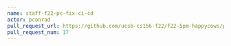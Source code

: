 ```yaml
---
name: staff-f22-pc-fix-ci-cd
actor: pconrad
pull_request_url: https://github.com/ucsb-cs156-f22/f22-5pm-happycows/pull/17
pull_request_num: 17
---
```


